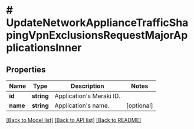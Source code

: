# # UpdateNetworkApplianceTrafficShapingVpnExclusionsRequestMajorApplicationsInner

## Properties

Name | Type | Description | Notes
------------ | ------------- | ------------- | -------------
**id** | **string** | Application&#39;s Meraki ID. |
**name** | **string** | Application&#39;s name. | [optional]

[[Back to Model list]](../../README.md#models) [[Back to API list]](../../README.md#endpoints) [[Back to README]](../../README.md)
